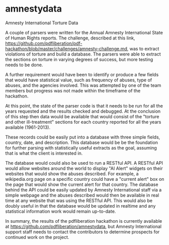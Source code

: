 amnestydata
===========

Amnesty International Torture Data

A couple of parsers were written for the Annual Amnesty International State of Human Rights reports. The challenge, described at this link, 
https://github.com/pdfliberation/pdf-hackathon/blob/master/challenges/amnesty-challenge.md, was to extract violations of torture and build a database. The parsers were able to extract the sections on torture in varying degrees of success, but more testing needs to be done. 

A further requirement would have been to identify or produce a few fields that would have statistical value, such as frequency of abuses, type of abuses, and the agencies involved. This was attempted by one of the team members but progress was not made within the timeframe of the hackathon.

At this point, the state of the parser code is that it needs to be run for all the years requested and the results checked and debugged. At the conclusion of this step then data would be available that would consist of the "torture and other ill-treatment" sections for each country reported for all the years available (1961-2013).

These records could be easily put into a database with three simple fields, country, date, and description. This database would be be the foundation for further parsing with statistically useful extracts as the goal, assuming that is what the client is interested in.

The database would could also be used to run a RESTful API. A RESTful API would allow websites around the world to display "AI Alert" widgets on their websites that would show the abuses described. For example, a wikipedia.org page on a specific country could have a "current alert" box on the page that would show the current alert for that country. The database behind the API could be easily updated by Amnesty International staff via a simple webpage and the abuses described would then be available in real time at any website that was using the RESTful API. This would also be doubly useful in that the database would be updated in realtime and any statistical information work would remain up-to-date. 

In summary, the results of the pdfliberation hackathon is currently available at https://github.com/pdfliberation/amnestydata, but Amnesty International support staff needs to contact the contributors to determine prospects for continued work on the project.
